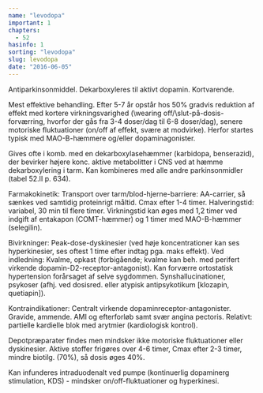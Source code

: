 ```yaml
---
name: "levodopa"
important: 1
chapters:
  - 52
hasinfo: 1
sorting: "levodopa"
slug: levodopa
date: "2016-06-05"
---
```


Antiparkinsonmiddel. Dekarboxyleres til aktivt dopamin. Kortvarende.

Mest effektive behandling. Efter 5-7 år opstår hos 50% gradvis reduktion af
effekt med kortere virkningsvarighed (\wearing off\/\slut-på-dosis-forværring\,
hvorfor der gås fra 3-4 doser/dag til 6-8 doser/dag), senere motoriske
fluktuationer (on/off af effekt, svære at modvirke). Herfor startes typisk med
MAO-B-hæmmere og/eller dopaminagonister.

Gives ofte i komb. med en dekarboxylasehæmmer (karbidopa, benserazid), der
bevirker højere konc. aktive metabolitter i CNS ved at hæmme dekarboxylering i
tarm. Kan kombineres med alle andre parkinsonmidler (tabel 52.II p. 634).

Farmakokinetik: Transport over tarm/blod-hjerne-barriere: AA-carrier, så sænkes
ved samtidig proteinrigt måltid. Cmax efter 1-4 timer. Halveringstid: variabel,
30 min til flere timer. Virkningstid kan øges med 1,2 timer ved indgift af
entakapon (COMT-hæmmer) og 1 timer med MAO-B-hæmmer (selegilin).

Bivirkninger: Peak-dose-dyskinesier (ved høje koncentrationer kan ses
hyperkinesier, ses oftest 1 time efter indtag pga. maks effekt). Ved indledning:
Kvalme, opkast (forbigående; kvalme kan beh. med perifert virkende
dopamin-D2-receptor-antagonist). Kan forværre ortostatisk hypertension
forårsaget af selve sygdommen. Synshallucinationer, psykoser (afhj. ved
dosisred. eller atypisk antipsykotikum [klozapin, quetiapin]).

Kontraindikationer: Centralt virkende dopaminreceptor-antagonister. Gravide,
ammende. AMI og efterforløb samt svær angina pectoris. Relativt: partielle
kardielle blok med arytmier (kardiologisk kontrol).

Depotpræparater findes men mindsker ikke motoriske fluktuationer eller
dyskinesier. Aktive stoffer frigøres over 4-6 timer, Cmax efter 2-3 timer,
mindre biotilg. (70%), så dosis øges 40%.

Kan infunderes intraduodenalt ved pumpe (kontinuerlig dopaminerg stimulation,
KDS) - mindsker on/off-fluktuationer og hyperkinesi.
